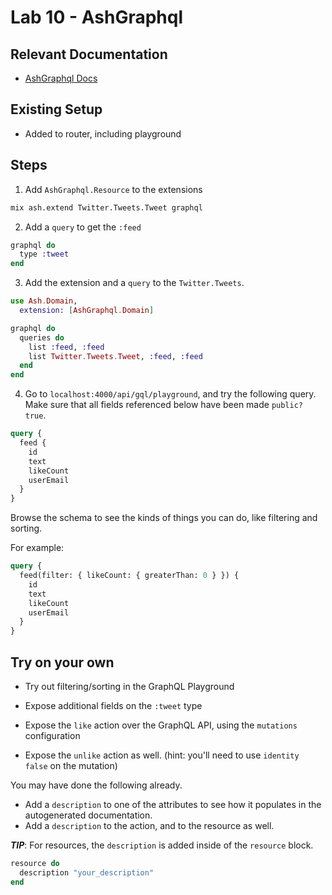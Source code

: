 # Lab 10 - AshGraphql

## Relevant Documentation

- [AshGraphql Docs](https://hexdocs.pm/ash_graphql/getting-started-with-graphql.html)

## Existing Setup

- Added to router, including playground

## Steps

1. Add `AshGraphql.Resource` to the extensions

```bash
mix ash.extend Twitter.Tweets.Tweet graphql
```

2. Add a `query` to get the `:feed`

```elixir
graphql do
  type :tweet
end
```

3. Add the extension and a `query` to the `Twitter.Tweets`.

```elixir
use Ash.Domain,
  extension: [AshGraphql.Domain]

graphql do
  queries do
    list :feed, :feed
    list Twitter.Tweets.Tweet, :feed, :feed
  end
end
```

4. Go to `localhost:4000/api/gql/playground`, and try the following query.
Make sure that all fields referenced below have been made `public? true`.

```graphql
query {
  feed {
    id
    text
    likeCount
    userEmail
  }
}
```

Browse the schema to see the kinds of things you can do, like filtering and sorting.

For example:

```graphql
query {
  feed(filter: { likeCount: { greaterThan: 0 } }) {
    id
    text
    likeCount
    userEmail
  }
}
```

## Try on your own

- Try out filtering/sorting in the GraphQL Playground

- Expose additional fields on the `:tweet` type

- Expose the `like` action over the GraphQL API, using the `mutations` configuration

- Expose the `unlike` action as well. (hint: you'll need to use `identity false` on the mutation)

You may have done the following already.

- Add a `description` to one of the attributes to see how it populates in the autogenerated documentation.
- Add a `description` to the action, and to the resource as well.

**_TIP_**: For resources, the `description` is added inside of the `resource` block.

```elixir
resource do
  description "your_description"
end
```
